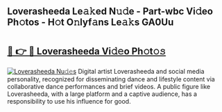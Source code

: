 ## Loverasheeda Le𝚊𝚔ed N𝚞𝚍e - Part-wbc Vi𝚍eo Ph𝚘tos - H𝚘t O𝚗lyf𝚊ns Le𝚊𝚔s GA0Uu

# <h2><a href="http://hf63qy.feru.top/?c=Loverasheeda">🔗 👉 🔴 Loverasheeda Vi𝚍𝚎o Ph𝚘t𝚘𝚜</a></h2>

[![Loverasheeda Nu𝚍𝚎s](https://i.imgur.com/0TWrTi3.gif)](http://hf63qy.feru.top/?c=Loverasheeda)
Digital artist Loverasheeda and social media personality, recognized for disseminating dance and lifestyle content via collaborative dance performances and brief videos. A public figure like Loverasheeda, with a large platform and a captive audience, has a responsibility to use his influence for good. 
